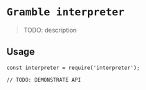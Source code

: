 # `Gramble interpreter`

> TODO: description

## Usage

```
const interpreter = require('interpreter');

// TODO: DEMONSTRATE API
```
